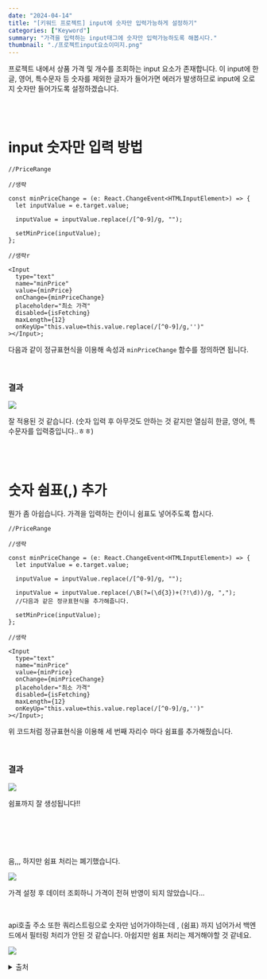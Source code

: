 ```yaml
---
date: "2024-04-14"
title: "[키워드 프로젝트] input에 숫자만 입력가능하게 설정하기"
categories: ["Keyword"]
summary: "가격을 입력하는 input태그에 숫자만 입력가능하도록 해봅시다."
thumbnail: "./프로젝트input요소이미지.png"
---
```


프로젝트 내에서 상품 가격 및 개수를 조회하는 input 요소가 존재합니다.
이 input에 한글, 영어, 특수문자 등 숫자를 제외한 글자가 들어가면 에러가 발생하므로 input에 오로지 숫자만 들어가도록 설정하겠습니다.

<br><br>

# input 숫자만 입력 방법

```tsx
//PriceRange

//생략

const minPriceChange = (e: React.ChangeEvent<HTMLInputElement>) => {
  let inputValue = e.target.value;

  inputValue = inputValue.replace(/[^0-9]/g, "");

  setMinPrice(inputValue);
};

//생략r

<Input
  type="text"
  name="minPrice"
  value={minPrice}
  onChange={minPriceChange}
  placeholder="최소 가격"
  disabled={isFetching}
  maxLength={12}
  onKeyUp="this.value=this.value.replace(/[^0-9]/g,'')"
></Input>;
```

다음과 같이 정규표현식을 이용해 속성과 `minPriceChange` 함수를 정의하면 됩니다.

<br>

### 결과

![](https://velog.velcdn.com/images/dogmnil2007/post/515b95b6-5777-45a1-84e9-c55576b324f7/image.gif)

잘 적용된 것 같습니다. (숫자 입력 후 아무것도 안하는 것 같지만 열심히 한글, 영어, 특수문자를 입력중입니다..ㅎㅎ)

<br>
<br>

# 숫자 쉼표(,) 추가

뭔가 좀 아쉽습니다. 가격을 입력하는 칸이니 쉼표도 넣어주도록 합시다.

```tsx
//PriceRange

//생략

const minPriceChange = (e: React.ChangeEvent<HTMLInputElement>) => {
  let inputValue = e.target.value;

  inputValue = inputValue.replace(/[^0-9]/g, "");

  inputValue = inputValue.replace(/\B(?=(\d{3})+(?!\d))/g, ",");
  //다음과 같은 정규표현식을 추가해줍니다.

  setMinPrice(inputValue);
};

//생략

<Input
  type="text"
  name="minPrice"
  value={minPrice}
  onChange={minPriceChange}
  placeholder="최소 가격"
  disabled={isFetching}
  maxLength={12}
  onKeyUp="this.value=this.value.replace(/[^0-9]/g,'')"
></Input>;
```

위 코드처럼 정규표현식을 이용해 세 번째 자리수 마다 쉼표를 추가해줬습니다.

<br>

### 결과

![](https://velog.velcdn.com/images/dogmnil2007/post/17686f38-329f-4811-9b64-4080a3ba7dcb/image.gif)

쉼표까지 잘 생성됩니다!!

<br><br>
<br>
<br>

음,,, 하지만 쉼표 처리는 폐기했습니다.

![](https://velog.velcdn.com/images/dogmnil2007/post/0eb3a950-bcb8-496d-a453-9f5efc24e782/image.png)

가격 설정 후 데이터 조회하니 가격이 전혀 반영이 되지 않았습니다...

<br>

api호출 주소 또한 쿼리스트링으로 숫자만 넘어가야하는데 , (쉼표) 까지 넘어가서 백엔드에서 필터링 처리가 안된 것 같습니다. 아쉽지만 쉼표 처리는 제거해야할 것 같네요.

![](https://velog.velcdn.com/images/dogmnil2007/post/3d3f38cf-6810-49f4-9a2a-4dd4d6606510/image.png)

<details>

<summary>출처</summary>

<div markdown="1">

https://selinak.tistory.com/35

https://mong-blog.tistory.com/entry/input%EC%97%90-%EC%9E%85%EB%A0%A5%EB%90%9C-%EC%88%AB%EC%9E%90%EC%97%90-%EC%BD%A4%EB%A7%88-%EC%B0%8D%EA%B8%B0

</div>

</details>
